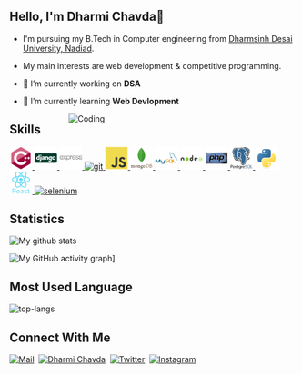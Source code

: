 ## Hello, I'm Dharmi Chavda👋

* I'm pursuing my B.Tech in Computer engineering from [Dharmsinh Desai University, Nadiad](https://ddu.ac.in/). 
* My main interests are web development & competitive programming.

* 🔭 I’m currently working on **DSA**

* 🌱 I’m currently learning **Web Devlopment**

<img align="right" alt="Coding" width="400" src="https://cdn.dribbble.com/users/1217765/screenshots/2791439/typing-girl-sss.gif">


## Skills
<p align="left"> <a href="https://www.w3schools.com/cpp/" target="_blank" rel="noreferrer"> <img src="https://raw.githubusercontent.com/devicons/devicon/master/icons/cplusplus/cplusplus-original.svg" alt="cplusplus" width="40" height="40"/> </a> <a href="https://www.djangoproject.com/" target="_blank" rel="noreferrer"> <img src="https://raw.githubusercontent.com/devicons/devicon/master/icons/django/django-original.svg" alt="django" width="40" height="40"/> </a> <a href="https://expressjs.com" target="_blank" rel="noreferrer"> <img src="https://raw.githubusercontent.com/devicons/devicon/master/icons/express/express-original-wordmark.svg" alt="express" width="40" height="40"/> </a> <a href="https://git-scm.com/" target="_blank" rel="noreferrer"> <img src="https://www.vectorlogo.zone/logos/git-scm/git-scm-icon.svg" alt="git" width="40" height="40"/> </a> <a href="https://developer.mozilla.org/en-US/docs/Web/JavaScript" target="_blank" rel="noreferrer"> <img src="https://raw.githubusercontent.com/devicons/devicon/master/icons/javascript/javascript-original.svg" alt="javascript" width="40" height="40"/> </a> <a href="https://www.mongodb.com/" target="_blank" rel="noreferrer"> <img src="https://raw.githubusercontent.com/devicons/devicon/master/icons/mongodb/mongodb-original-wordmark.svg" alt="mongodb" width="40" height="40"/> </a> <a href="https://www.mysql.com/" target="_blank" rel="noreferrer"> <img src="https://raw.githubusercontent.com/devicons/devicon/master/icons/mysql/mysql-original-wordmark.svg" alt="mysql" width="40" height="40"/> </a> <a href="https://nodejs.org" target="_blank" rel="noreferrer"> <img src="https://raw.githubusercontent.com/devicons/devicon/master/icons/nodejs/nodejs-original-wordmark.svg" alt="nodejs" width="40" height="40"/> </a> <a href="https://www.php.net" target="_blank" rel="noreferrer"> <img src="https://raw.githubusercontent.com/devicons/devicon/master/icons/php/php-original.svg" alt="php" width="40" height="40"/> </a> <a href="https://www.postgresql.org" target="_blank" rel="noreferrer"> <img src="https://raw.githubusercontent.com/devicons/devicon/master/icons/postgresql/postgresql-original-wordmark.svg" alt="postgresql" width="40" height="40"/> </a> <a href="https://www.python.org" target="_blank" rel="noreferrer"> <img src="https://raw.githubusercontent.com/devicons/devicon/master/icons/python/python-original.svg" alt="python" width="40" height="40"/> </a> <a href="https://reactjs.org/" target="_blank" rel="noreferrer"> <img src="https://raw.githubusercontent.com/devicons/devicon/master/icons/react/react-original-wordmark.svg" alt="react" width="40" height="40"/> </a> <a href="https://www.selenium.dev" target="_blank" rel="noreferrer"> <img src="https://raw.githubusercontent.com/detain/svg-logos/780f25886640cef088af994181646db2f6b1a3f8/svg/selenium-logo.svg" alt="selenium" width="40" height="40"/> </a> </p>


## Statistics

![My github stats](https://github-readme-stats.vercel.app/api?username=dharmi158&show_icons=true&theme=tokyonight)

![My GitHub activity graph](https://activity-graph.herokuapp.com/graph?username=dharmi158&&theme=xcode)]

## Most Used Language #

![top-langs](https://github-readme-stats.vercel.app/api/top-langs?username=dharmi158&show_icons=true&title_color=fff&icon_color=79ff97&text_color=9f9f9f&bg_color=151515)

## Connect With Me
[![Mail](https://img.shields.io/badge/Gmail-D14836?style=for-the-badge&logo=gmail&logoColor=white)](mailto:dharmi6319@gmail.com)&nbsp;
[![Dharmi Chavda](https://img.shields.io/badge/LinkedIn-0077B5?style=for-the-badge&logo=linkedin&logoColor=white)](https://www.linkedin.com/in/dharmi-chavda-1b37b81b5/)&nbsp;
[![Twitter](https://img.shields.io/badge/Twitter-1DA1F2?style=for-the-badge&logo=twitter&logoColor=white)](https://twitter.com/_dharmiiii_)&nbsp;
[![Instagram](https://img.shields.io/badge/Instagram-E4405F?style=for-the-badge&logo=instagram&logoColor=white)](https://www.instagram.com/_1.dharmi.9_/)&nbsp;
